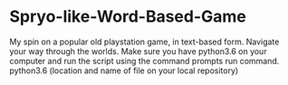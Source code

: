 # Spryo-like-Word-Based-Game
My spin on a popular old playstation game, in text-based form. Navigate your way through the worlds.
Make sure you have python3.6 on your computer and run the script using the command prompts run command.
python3.6 (location and name of file on your local repository)
